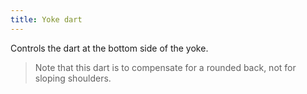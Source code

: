 ```yaml
---
title: Yoke dart
---
```


Controls the dart at the bottom side of the yoke.

> Note that this dart is to compensate for a rounded back, not for sloping shoulders.